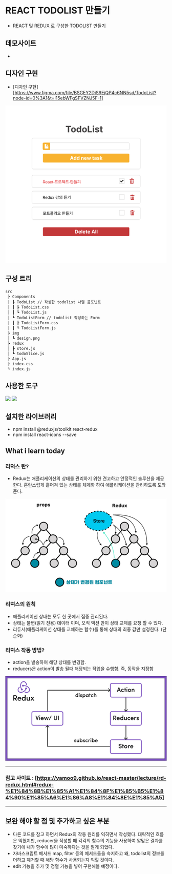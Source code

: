 # REACT TODOLIST 만들기
- REACT 및 REDUX 로 구성한 TODOLIST 만들기

## 데모사이트
- 

## 디자인 구현
- [디자인 구현][https://www.figma.com/file/BSGEY2DiS9EjQP4c6NN5sd/TodoList?node-id=0%3A1&t=i15ebWFgSFVZNJ5F-1]

<img src="./src/img/design.png">


## 구성 트리

```
src
 ┣ Components
 ┃ ┣ TodoList // 작성한 todolist 나열 콤포넌트
 ┃ ┃ ┣ TodoList.css
 ┃ ┃ ┗ TodoList.js 
 ┃ ┗ TodoListForm // todolist 작성하는 Form
 ┃ ┃ ┣ TodoListForm.css
 ┃ ┃ ┗ TodoListForm.js
 ┣ img
 ┃ ┗ design.png
 ┣ redux
 ┃ ┣ store.js 
 ┃ ┗ todoSlice.js
 ┣ App.js
 ┣ index.css
 ┗ index.js
```

## 사용한 도구
<img src="https://img.shields.io/badge/react-%2320232a.svg?style=for-the-badge&logo=react&logoColor=%2361DAFB"/>
<img src="https://img.shields.io/badge/redux-%23593d88.svg?style=for-the-badge&logo=redux&logoColor=white"/>


## 설치한 라이브러리
- npm install @reduxjs/toolkit react-redux
- npm install react-icons --save

## What i learn today

### 리덕스 란?
- Redux는 애플리케이션의 상태를 관리하기 위한 견고하고 안정적인 솔루션을 제공한다. 혼란스럽게 흩어져 있는 상태를 체계화 하여 애플리케이션을 관리하도록 도와준다. 

<img src="./src/img/why-using-redux.jpeg">

### 리덕스의 원칙
- 애플리케이션 상태는 모두 한 곳에서 집중 관리된다. 
- 상태는 불변(읽기 전용) 데이터 이며, 오직 액션 만이 상태 교체를 요청 할 수 있다.
- 리듀서(애플리케이션 상태를 교체하는 함수)를 통해 상태의 최종 값만 설정한다. (단순화)

### 리덕스 작동 방법?
- action을 발송하여 해당 상태를 변경함.
- reducers은 action이 발송 될때 해당되는 작업을 수행함. 즉, 동작을 지정함

<img src="./src/img/redux.png">

*** 

### 참고 사이트 : [https://yamoo9.github.io/react-master/lecture/rd-redux.html#redux-%E1%84%8B%E1%85%A1%E1%84%8F%E1%85%B5%E1%84%90%E1%85%A6%E1%86%A8%E1%84%8E%E1%85%A5]

***


## 보완 해야 할 점 및 추가하고 싶은 부분
- 다른 코드를 참고 하면서 Redux의 작동 원리를 익히면서 작성했다. 대략적인 흐름은 익혔지만, reducer을 작성할 때 각각의 함수의 기능을 사용하여 알맞은 결과를 찾기에 내가 함수에 많이 미숙하다는 것을 알게 되었다. 
- 자바스크립트 메서드 map, filter 등의 메서드들을 숙지하고 왜, todolist의 정보를 더하고 제거할 때 해당 함수가 사용되는지 익힐 것이다. 
- edit 기능을 추가 및 정렬 기능을 넣어 구현해볼 예정이다.